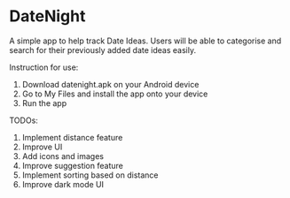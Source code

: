 # DateNight
 
 A simple app to help track Date Ideas. Users will be able to categorise and search for their previously added date ideas easily.
 
 Instruction for use:
 1. Download datenight.apk on your Android device
 2. Go to My Files and install the app onto your device
 3. Run the app
 
 TODOs:
 1. Implement distance feature
 2. Improve UI
 3. Add icons and images
 4. Improve suggestion feature
 5. Implement sorting based on distance
 6. Improve dark mode UI

